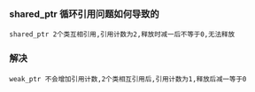 ### shared_ptr 循环引用问题如何导致的
    shared_ptr 2个类互相引用,引用计数为2,释放时减一后不等于0,无法释放
### 解决
    weak_ptr 不会增加引用计数,2个类相互引用后,引用计数为1,释放后减一等于0